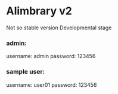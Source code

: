 # Alimbrary v2
Not so stable version 
Developmental stage

### admin:
username: admin
password: 123456

### sample user:
username: user01
password: 123456
